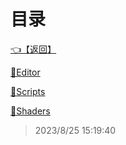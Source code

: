 # 目录  


[👈【返回】](/--目录--/00工作笔记00/--目录--00工作笔记00)  


[📁Editor](/--目录--/00工作笔记00/躲猫猫笔记/Editor/--目录--Editor)  

[📁Scripts](/--目录--/00工作笔记00/躲猫猫笔记/Scripts/--目录--Scripts)  

[📁Shaders](/--目录--/00工作笔记00/躲猫猫笔记/Shaders/--目录--Shaders)  







> 2023/8/25 15:19:40
